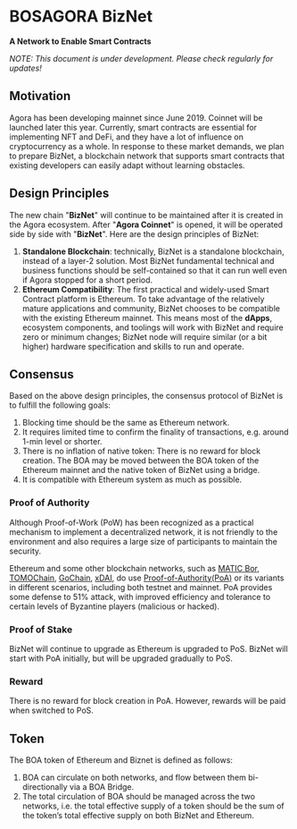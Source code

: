 # BOSAGORA BizNet
**A Network to Enable Smart Contracts**

_NOTE: This document is under development. Please check regularly for updates!_

## Motivation

Agora has been developing mainnet since June 2019. Coinnet will be launched later this year.
Currently, smart contracts are essential for implementing NFT and DeFi, and they have a lot of influence on cryptocurrency as a whole.
In response to these market demands, we plan to prepare BizNet, a blockchain network that supports smart contracts that existing developers can easily adapt without learning obstacles.

## Design Principles

The new chain "**BizNet**" will continue to be maintained after it is created in the Agora ecosystem.
After "**Agora Coinnet**" is opened, it will be operated side by side with "**BizNet**".
Here are the design principles of BizNet:

1. **Standalone Blockchain**: technically, BizNet is a standalone blockchain, instead of a layer-2 solution. Most BizNet fundamental  technical and business functions should be self-contained so that it can run well even if Agora stopped for a short period.
2. **Ethereum Compatibility**: The first practical and widely-used Smart Contract platform is Ethereum. To take advantage of the relatively mature applications and community, BizNet chooses to be compatible with the existing Ethereum mainnet. This means most of the **dApps**, ecosystem components, and toolings will work with BizNet and require zero or minimum changes; BizNet node will require similar (or a bit higher) hardware specification and skills to run and operate.


## Consensus

Based on the above design principles, the consensus protocol of BizNet is to fulfill the following goals:

1. Blocking time should be the same as Ethereum network.
2. It requires limited time to confirm the finality of transactions, e.g. around 1-min level or shorter.
3. There is no inflation of native token: There is no reward for block creation. The BOA may be moved between the BOA token of the Ethereum mainnet and the native token of BizNet using a bridge.
4. It is compatible with Ethereum system as much as possible.

### Proof of Authority

Although Proof-of-Work (PoW) has been recognized as a practical mechanism to implement a decentralized network, it is not friendly to the environment and also requires a large size of participants to maintain the security.

Ethereum and some other blockchain networks, such as [MATIC Bor](https://github.com/maticnetwork/bor), [TOMOChain](https://tomochain.com/), [GoChain](https://gochain.io/), [xDAI](https://xdai.io/), do use [Proof-of-Authority(PoA)](https://en.wikipedia.org/wiki/Proof_of_authority) or its variants in different scenarios, including both testnet and mainnet. 
PoA provides some defense to 51% attack, with improved efficiency and tolerance to certain levels of Byzantine players (malicious or hacked). 

### Proof of Stake

BizNet will continue to upgrade as Ethereum is upgraded to PoS. BizNet will start with PoA initially, but will be upgraded gradually to PoS.

### Reward

There is no reward for block creation in PoA. However, rewards will be paid when switched to PoS.


## Token

The BOA token of Ethereum and Biznet is defined as follows:

1. BOA can circulate on both networks, and flow between them bi-directionally via a BOA Bridge.
2. The total circulation of BOA should be managed across the two networks, i.e. the total effective supply of a token should be the sum of the  token’s total effective supply on both BizNet and Ethereum.

